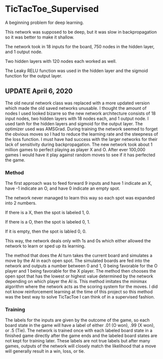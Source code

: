 # TicTacToe_Supervised
A beginning problem for deep learning.

This network was supposed to be deep, but it was slow in backpropagation so it was better to make it shallow.

The network took in 18 inputs for the board, 750 nodes in the hidden layer, and 1 output node.

Two hidden layers with 120 nodes each worked as well.

The Leaky RELU function was used in the hidden layer and the sigmoid function for the output layer.

## UPDATE April 6, 2020
  The old neural network class was replaced with a more updated version which made the old saved networks unusable. I thought the  amount of nodes I used looked bizarre so the new network architecture consists of 18 input nodes, two hidden layers with 18 nodes each, and 1 output node. I used tanh for the hidden layers and sigmoid for the output layer. The optimizer used was AMSGrad. During training the network seemed to forget the obvious moves so I had to reduce the learning rate and the steepness of the loss function. I must have had success with the larger networks for their lack of sensitivity during backpropagation. The new network took about 1 million games to perfect playing as player X and O. After ever 100,000 games I would have it play against random moves to see if it has perfected the game.
### Method
The first approach was to feed forward 9 inputs and have 1 indicate an X, have -1 indicate an O, and have 0 indicate an empty spot.

The network never managed to learn this way so each spot was expanded into 2 numbers.

If there is a X, then the spot is labeled 1, 0.

If there is a O, then the spot is labeled 0, 1.

If it is empty, then the spot is labled 0, 0.

This way, the network deals only with 1s and 0s which either allowed the network to learn or sped up its learning.

The method that does the AI turn takes the current board and simulates a move by the AI in each open spot. The simulated boards are fed into the network and outputs a number between 0 and 1, 0 being favorable for the O player and 1 being favorable for the X player. The method then chooses the open spot that has the lowest or highest value determined by the network depending on which player the AI is. This method imitates the minimax algorithm where the network acts as the scoring system for the moves. I did not know reinforcement learning at the time of this project so this method was the best way to solve TicTacToe I can think of in a supervised fashion.

### Training
The labels for the inputs are given by the outcome of the game, so each board state in the game will have a label of either .01 (O won), .99 (X won), or .5 (Tie). The network is trained once with each labeled board state in a finished game directly after the game ends and the labeled board states are not kept for training later. These labels are not true labels but after many games, outputs of the network will closely match the likelihood that a move will generally result in a win, loss, or tie.
